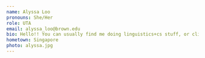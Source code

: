 ```yaml
---
name: Alyssa Loo
pronouns: She/Her
role: UTA 
email: alyssa_loo@brown.edu
bio: Hello!! You can usually find me doing linguistics+cs stuff, or climbing walls, taking naps and watching anime. I'm super excited to be your TA and hope to meet you soon! :)
hometown: Singapore
photo: alyssa.jpg
---
```

